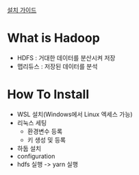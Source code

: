 
[설치 가이드]('https://echo-edu.notion.site/hadoop-install-bf2fb6bafaa94a92af4a0ef56198d8a0')

# What is Hadoop
- HDFS : 거대한 데이터를 분산시켜 저장
- 맵리듀스 : 저장된 데이터를 분석 

# How To Install
- WSL 설치(Windows에서 Linux 엑세스 가능)
- 리눅스 세팅
    - 환경변수 등록
    - 키 생성 및 등록
- 하둡 설치
- configuration
- hdfs 실행 -> yarn 실행 